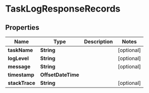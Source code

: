 

# TaskLogResponseRecords


## Properties

| Name | Type | Description | Notes |
|------------ | ------------- | ------------- | -------------|
|**taskName** | **String** |  |  [optional] |
|**logLevel** | **String** |  |  [optional] |
|**message** | **String** |  |  [optional] |
|**timestamp** | **OffsetDateTime** |  |  |
|**stackTrace** | **String** |  |  [optional] |



